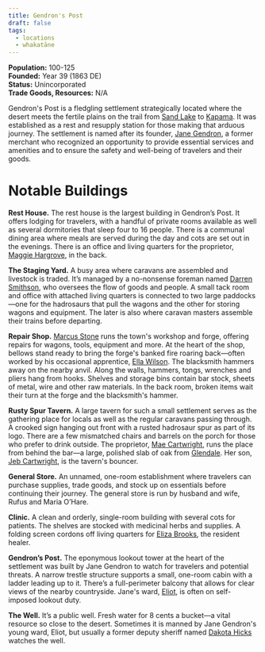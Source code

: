 ```yaml
---
title: Gendron's Post
draft: false
tags:
  - locations
  - whakatāne
---
```

**Population:** 100-125<br>
**Founded:** Year 39 (1863 DE)<br>
**Status:** Unincorporated<br>
**Trade Goods, Resources:** N/A

Gendron's Post is a fledgling settlement strategically located where the desert meets the fertile plains on the trail from [Sand Lake](sand-lake) to [Kapama](kapama). It was established as a rest and resupply station for those making that arduous journey. The settlement is named after its founder, [Jane Gendron](jane-gendron.md), a former merchant who recognized an opportunity to provide essential services and amenities and to ensure the safety and well-being of travelers and their goods.
# Notable Buildings
**Rest House.** The rest house is the largest building in Gendron’s Post. It offers lodging for travelers, with a handful of private rooms available as well as several dormitories that sleep four to 16 people. There is a communal dining area where meals are served during the day and cots are set out in the evenings. There is an office and living quarters for the proprietor, [Maggie Hargrove](maggie-hargrove), in the back.

**The Staging Yard.** A busy area where caravans are assembled and livestock is traded. It’s managed by a no-nonsense foreman named [Darren Smithson](darren-smithson), who oversees the flow of goods and people. A small tack room and office with attached living quarters is connected to two large paddocks—one for the hadrosaurs that pull the wagons and the other for storing wagons and equipment. The later is also where caravan masters assemble their trains before departing.

**Repair Shop.** [Marcus Stone](marcus-stone) runs the town's workshop and forge, offering repairs for wagons, tools, equipment and more. At the heart of the shop, bellows stand ready to bring the forge's banked fire roaring back—often worked by his occasional apprentice, [Ella Wilson](ella-wilson-pascal). The blacksmith hammers away on the nearby anvil. Along the walls, hammers, tongs, wrenches and pliers hang from hooks. Shelves and storage bins contain bar stock, sheets of metal, wire and other raw materials. In the back room, broken items wait their turn at the forge and the blacksmith's hammer.

**Rusty Spur Tavern.** A large tavern for such a small settlement serves as the gathering place for locals as well as the regular caravans passing through. A crooked sign hanging out front with a rusted hadrosaur spur as part of its logo. There are a few mismatched chairs and barrels on the porch for those who prefer to drink outside. The proprietor, [Mae Cartwright](mae-cartwright), runs the place from behind the bar—a large, polished slab of oak from [Glendale](glendale). Her son, [Jeb Cartwright](jeb-cartwright), is the tavern's bouncer.

**General Store.** An unnamed, one-room establishment where travelers can purchase supplies, trade goods, and stock up on essentials before continuing their journey. The general store is run by husband and wife, Rufus and Maria O’Hare.

**Clinic.** A clean and orderly, single-room building with several cots for patients. The shelves are stocked with medicinal herbs and supplies. A folding screen cordons off living quarters for [Eliza Brooks](eliza-brooks), the resident healer.

**Gendron’s Post.** The eponymous lookout tower at the heart of the settlement was built by Jane Gendron to watch for travelers and potential threats. A narrow trestle structure supports a small, one-room cabin with a ladder leading up to it. There’s a full-perimeter balcony that allows for clear views of the nearby countryside. Jane's ward, [Eliot](eliot), is often on self-imposed lookout duty.

**The Well.** It’s a public well. Fresh water for 8 cents a bucket—a vital resource so close to the desert. Sometimes it is manned by Jane Gendron's young ward, Eliot, but usually a former deputy sheriff named [Dakota Hicks](herbert-hicks) watches the well.